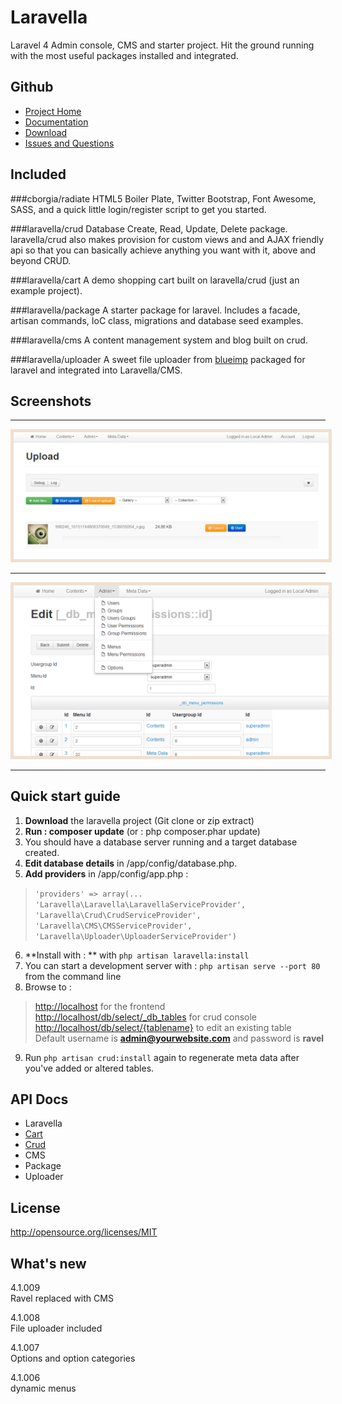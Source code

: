 Laravella 
==========

Laravel 4 Admin console, CMS and starter project.  Hit the ground running with the most useful packages installed and integrated.

Github
-------------------
+ [Project Home](https://github.com/laravella/laravella)
+ [Documentation](http://laravella.github.io/docs/)
+ [Download](https://github.com/laravella/laravella/archive/master.zip) 
+ [Issues and Questions](https://github.com/laravella/laravella/issues)

Included
-------------------
###cborgia/radiate
HTML5 Boiler Plate, Twitter Bootstrap, Font Awesome, SASS, and a quick little login/register script to get you started.

###laravella/crud
Database Create, Read, Update, Delete package.  laravella/crud also makes provision for custom views and and AJAX friendly api so that you can basically achieve anything you want with it, above and beyond CRUD.

###laravella/cart
A demo shopping cart built on laravella/crud (just an example project).

###laravella/package
A starter package for laravel. Includes a facade, artisan commands, IoC class, migrations and database seed examples.

###laravella/cms
A content management system and blog built on crud.

###laravella/uploader
A sweet file uploader from [blueimp](https://github.com/blueimp/jQuery-File-Upload) packaged for laravel and integrated into Laravella/CMS.

<h2 id="screenshots">Screenshots</h2>
<hr />
<a href="images/large-upload.png"><img alt="File Uploads" src="images/large-upload.png" title="File Uploads" style="border:5px solid #f0e0d0; width: 640px" /></a>
<hr />
<a href="images/large-menu-permissions.png"><img alt="Menu Permissions" src="images/large-menu-permissions.png" title="Menu Permissions" style="border:5px solid #f0e0d0; width: 640px" /></a>
<hr />

Quick start guide
-------------------
1. **Download** the laravella project (Git clone or zip extract)
2. **Run : composer update** (or : php composer.phar update)
3. You should have a database server running and a target database created.
4. **Edit database details** in /app/config/database.php.
5. **Add providers** in /app/config/app.php : 
> `'providers' => array(...` <br />
> `'Laravella\Laravella\LaravellaServiceProvider',` <br />
> `'Laravella\Crud\CrudServiceProvider',` <br />
> `'Laravella\CMS\CMSServiceProvider',` <br />
> `'Laravella\Uploader\UploaderServiceProvider')`
6. **Install with : ** with `php artisan laravella:install`
7. You can start a development server with : `php artisan serve --port 80` from the command line
8. Browse to :
> <http://localhost> for the frontend <br />
> <http://localhost/db/select/_db_tables> for crud console  <br />
> <http://localhost/db/select/{tablename}> to edit an existing table  <br />
> Default username is **admin@yourwebsite.com** and password is **ravel**
9. Run `php artisan crud:install` again to regenerate meta data after you've added or altered tables.

API Docs
-------------------
+ Laravella
+ [Cart](apidocs/cart/index.html)
+ [Crud](apidocs/crud/index.html)
+ CMS
+ Package
+ Uploader

License
-------------------
<http://opensource.org/licenses/MIT>

What's new
-------------------
4.1.009 <br />
Ravel replaced with CMS

4.1.008 <br />
File uploader included

4.1.007 <br />
Options and option categories

4.1.006 <br />
dynamic menus